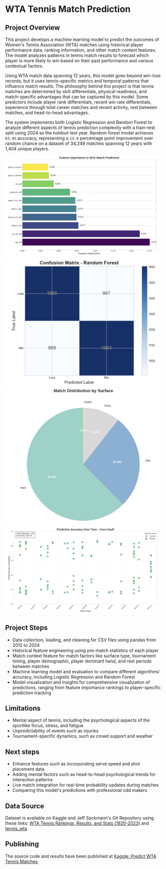 # WTA Tennis Match Prediction

## Project Overview

This project develops a machine learning model to predict the outcomes of Women's Tennis Association (WTA) matches using historical player performance data, ranking information, and other match context features. The model analyzes patterns in tennis match results to forecast which player is more likely to win based on their past performance and various contextual factors. 

Using WTA match data spanning 12 years, this model goes beyond win-loss records, but it uses tennis-specific metrics and temporal patterns that influence match results. The philosophy behind this project is that tennis matches are determined by skill differentials, physical readiness, and match-specific advantages that can be captured by this model. Some predictors include player rank differentials, recent win rate differentials, experience through total career matches and recent activity, rest between matches, and head-to-head advantages. 

The system implements both Logistic Regression and Random Forest to analyze different aspects of tennis prediction complexity with a train-test split using 2024 as the holdout test year. Random forest model achieves `63.9%` accuracy, representing a `13.9` percentage point improvement over random chance on a dataset of 34,249 matches spanning 12 years with 1,404 unique players.

![Feature Importance](feature_comp.png)
![WTA Model Analysis](confusion_matrix.png)
![Surface Chart](surface_chart.png)
![Model Visualization](player_visualization.png)


## Project Steps

* Data collection, loading, and cleaning for CSV files using pandas from 2012 to 2024
* Historical feature engineering using pre-match statistics of each player
* Match context feature for match factors like surface type, tournament timing, player demographic, player dominant hand, and rest periods between matches
* Machine learning model and evaluation to compare different algorithms' accuracy, including Logistic Regression and Random Forest
* Model visualization and insights for comprehensive visualization of predictions, ranging from feature importance rankings to player-specific prediction tracking

## Limitations

* Mental aspect of tennis, including the psychological aspects of the sportlike focus, stress, and fatigue
* Unpredictability of events such as injuries
* Tournament-specific dynamics, such as crowd support and weather

## Next steps

* Enhance features such as incorporating serve speed and shot placement data
* Adding mental factors such as head-to-head psychological trends for interaction patterns
* Live match integration for real-time probability updates during matches
* Comparing this model's predictions with professional odd makers

## Data Source

Dataset is available on Kaggle and Jeff Sackmann's Git Repository using these links: [WTA Tennis Rankings, Results, and Stats (1920-2023)](https://www.kaggle.com/datasets/warcoder/wta-tennis-rankings-results-and-stats2019-2023/data) and [tennis_wta](https://github.com/JeffSackmann/tennis_wta)

## Publishing

The source code and results have been published at [Kaggle: Predict WTA Tennis Matches](https://www.kaggle.com/code/jessixhuan11/predict-wta-tennis-matches).